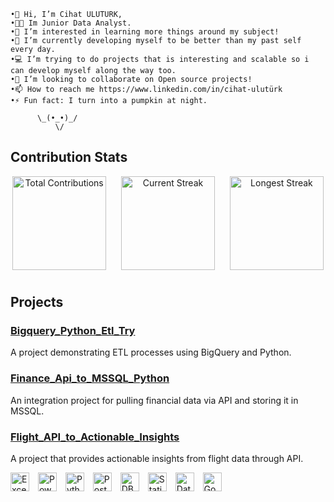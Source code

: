    •👋 Hi, I’m Cihat ULUTURK,
    •🧑‍💼 Im Junior Data Analyst.
    •👀 I’m interested in learning more things around my subject!
    •🌱 I’m currently developing myself to be better than my past self every day.
    •💻 I’m trying to do projects that is interesting and scalable so i can develop myself along the way too.
    •💞️ I’m looking to collaborate on Open source projects!
    •📫 How to reach me https://www.linkedin.com/in/cihat-ulutürk
    •⚡ Fun fact: I turn into a pumpkin at night.

          \_(•_•)_/
              \/

## Contribution Stats

<p align="center">
  <img src="https://github-readme-stats.vercel.app/api?username=waltzofflowers&count_private=true&show_icons=true&hide=prs&theme=dark" alt="Total Contributions" height="150" style="margin-right: 20px; vertical-align: middle;"/>
  <img src="https://github-readme-streak-stats.herokuapp.com/?user=waltzofflowers&theme=dark" alt="Current Streak" height="150" style="margin-right: 20px; vertical-align: middle;"/>
  <img src="https://github-readme-streak-stats.herokuapp.com/?user=waltzofflowers&theme=dark" alt="Longest Streak" height="150" style="vertical-align: middle;"/>
</p>

#

## Projects

### [Bigquery_Python_Etl_Try](https://github.com/waltzofflowers/Projects/tree/main/Bigquery_Python_Etl_Try)
A project demonstrating ETL processes using BigQuery and Python.

### [Finance_Api_to_MSSQL_Python](https://github.com/waltzofflowers/Projects/tree/main/Finance_Api_to_MSSQL_Python)
An integration project for pulling financial data via API and storing it in MSSQL.

### [Flight_API_to_Actionable_Insights](https://github.com/waltzofflowers/Projects/tree/main/Flight_API_to_Actionable_Insights)
A project that provides actionable insights from flight data through API.


 
<span style="padding-right: 10px;">
  <img src="https://img.shields.io/badge/Excel-217346?style=flat-square&logo=microsoft-excel&logoColor=white" alt="Excel" height="30"/>
</span>
<span style="padding-right: 10px;">
  <img src="https://img.shields.io/badge/Power_BI-F2C811?style=flat-square&logo=power-bi&logoColor=black" alt="Power BI" height="30"/>
</span>
<span style="padding-right: 10px;">
  <img src="https://img.shields.io/badge/Python-3776AB?style=flat-square&logo=python&logoColor=white" alt="Python" height="30"/>
</span>
<span style="padding-right: 10px;">
  <img src="https://img.shields.io/badge/PostgreSQL-4169E1?style=flat-square&logo=postgresql&logoColor=white" alt="PostgreSQL" height="30"/>
</span>
<span style="padding-right: 10px;">
  <img src="https://img.shields.io/badge/DBMS-3E4A89?style=flat-square&logo=database&logoColor=white" alt="DBMS" height="30"/>
</span>
<span style="padding-right: 10px;">
  <img src="https://img.shields.io/badge/Statistics-4CAF50?style=flat-square&logo=google-analytics&logoColor=white" alt="Statistics" height="30"/>
</span>
<span style="padding-right: 10px;">
  <img src="https://img.shields.io/badge/Data_Visualization-FF6F00?style=flat-square&logo=tableau&logoColor=white" alt="Data Visualization" height="30"/>
</span>
<span style="padding-right: 10px;">
  <img src="https://img.shields.io/badge/Google_Cloud-4285F4?style=flat-square&logo=google-cloud&logoColor=white" alt="Google Cloud" height="30"/>
</span>
